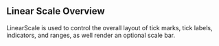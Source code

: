 ## Linear Scale Overview
LinearScale is used to control the overall layout of tick marks, tick labels, indicators, and ranges, as well render an optional scale bar.

[//]: <keywords: radhorizontallineargauge, horizontallinearscale, majorticktooltipformat>